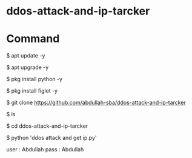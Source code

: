 # ddos-attack-and-ip-tarcker

# Command 

$ apt update -y

$ apt upgrade -y

$ pkg install python -y

$ pkg install figlet -y

$ git clone https://github.com/abdullah-sba/ddos-attack-and-ip-tarcker

$ ls

$ cd ddos-attack-and-ip-tarcker

$ python 'ddos attack and get ip.py'

user : Abdullah
pass : Abdullah


